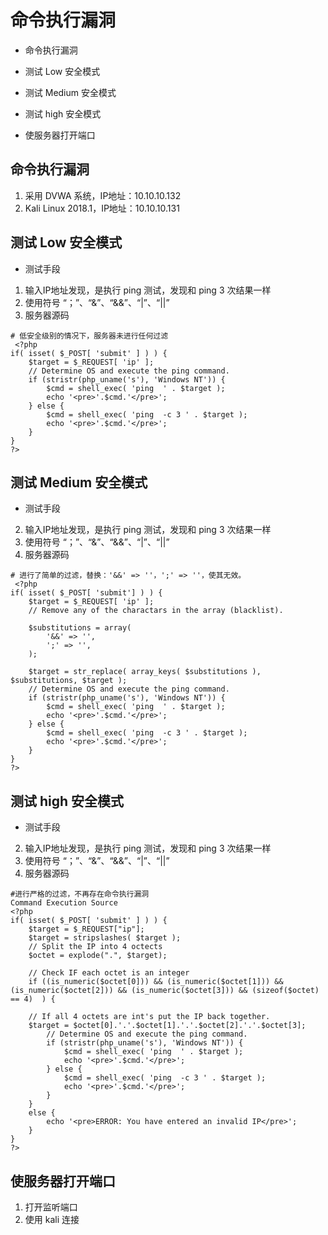 

# 命令执行漏洞

* 命令执行漏洞

* 测试 Low 安全模式

* 测试 Medium 安全模式

* 测试 high 安全模式

* 使服务器打开端口

## 命令执行漏洞

1. 采用 DVWA 系统，IP地址：10.10.10.132
2. Kali Linux 2018.1，IP地址：10.10.10.131


## 测试 Low 安全模式

* 测试手段
1. 输入IP地址发现，是执行 ping 测试，发现和 ping 3 次结果一样
2. 使用符号 “；”、“&”、“&&”、“|”、“||”
3. 服务器源码
``` 
# 低安全级别的情况下，服务器未进行任何过滤
 <?php
if( isset( $_POST[ 'submit' ] ) ) {
    $target = $_REQUEST[ 'ip' ];
    // Determine OS and execute the ping command.
    if (stristr(php_uname('s'), 'Windows NT')) { 
        $cmd = shell_exec( 'ping  ' . $target );
        echo '<pre>'.$cmd.'</pre>';
    } else { 
        $cmd = shell_exec( 'ping  -c 3 ' . $target );
        echo '<pre>'.$cmd.'</pre>';
    }
}
?> 

```

## 测试 Medium 安全模式
* 测试手段
2. 输入IP地址发现，是执行 ping 测试，发现和 ping 3 次结果一样
3. 使用符号 “；”、“&”、“&&”、“|”、“||”
4. 服务器源码
``` 
# 进行了简单的过滤，替换：'&&' => ''，';' => ''，使其无效。
 <?php
if( isset( $_POST[ 'submit'] ) ) {
    $target = $_REQUEST[ 'ip' ];
    // Remove any of the charactars in the array (blacklist).

    $substitutions = array(
        '&&' => '',
        ';' => '',
    );

    $target = str_replace( array_keys( $substitutions ), $substitutions, $target );
    // Determine OS and execute the ping command.
    if (stristr(php_uname('s'), 'Windows NT')) { 
        $cmd = shell_exec( 'ping  ' . $target );
        echo '<pre>'.$cmd.'</pre>';
    } else { 
        $cmd = shell_exec( 'ping  -c 3 ' . $target );
        echo '<pre>'.$cmd.'</pre>';
    }
}
?> 

```

## 测试 high 安全模式
* 测试手段
2. 输入IP地址发现，是执行 ping 测试，发现和 ping 3 次结果一样
3. 使用符号 “；”、“&”、“&&”、“|”、“||”
4. 服务器源码
``` 
#进行严格的过滤，不再存在命令执行漏洞
Command Execution Source
<?php
if( isset( $_POST[ 'submit' ] ) ) {
    $target = $_REQUEST["ip"];
    $target = stripslashes( $target );
    // Split the IP into 4 octects
    $octet = explode(".", $target);

    // Check IF each octet is an integer
    if ((is_numeric($octet[0])) && (is_numeric($octet[1])) && (is_numeric($octet[2])) && (is_numeric($octet[3])) && (sizeof($octet) == 4)  ) {

    // If all 4 octets are int's put the IP back together.
    $target = $octet[0].'.'.$octet[1].'.'.$octet[2].'.'.$octet[3];
        // Determine OS and execute the ping command.
        if (stristr(php_uname('s'), 'Windows NT')) { 
            $cmd = shell_exec( 'ping  ' . $target );
            echo '<pre>'.$cmd.'</pre>';
        } else { 
            $cmd = shell_exec( 'ping  -c 3 ' . $target );
            echo '<pre>'.$cmd.'</pre>';
        }
    }
    else {
        echo '<pre>ERROR: You have entered an invalid IP</pre>';
    }
}
?>

```

## 使服务器打开端口
1. 打开监听端口
2. 使用 kali 连接



